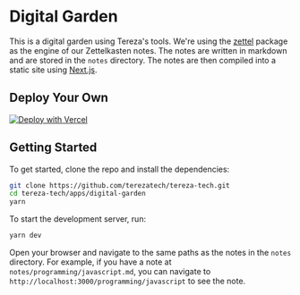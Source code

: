 # Digital Garden

This is a digital garden using Tereza's tools. We're using the [zettel](https://github.com/terezatech/tereza-tech/tree/main/packages/zettel) package as the engine of our Zettelkasten notes. The notes are written in markdown and are stored in the `notes` directory. The notes are then compiled into a static site using [Next.js](https://nextjs.org/).

## Deploy Your Own

[![Deploy with Vercel](https://vercel.com/button)](https://vercel.com/new/clone?repository-url=https%3A%2F%2Fgithub.com%2Fterezatech%2Ftereza-tech%2Ftree%2Fmain%2Fapps%2Fdigital-garden)

## Getting Started

To get started, clone the repo and install the dependencies:

```bash
git clone https://github.com/terezatech/tereza-tech.git
cd tereza-tech/apps/digital-garden
yarn
```

To start the development server, run:

```bash
yarn dev
```

Open your browser and navigate to the same paths as the notes in the `notes` directory. For example, if you have a note at `notes/programming/javascript.md`, you can navigate to `http://localhost:3000/programming/javascript` to see the note.
